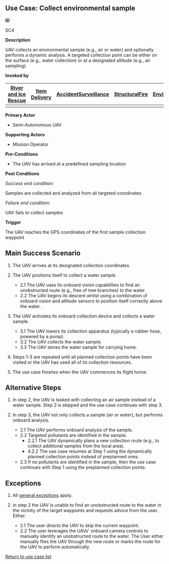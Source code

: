 ## Use Case: Collect environmental sample

**ID**

SC4


**Description**

UAV collects an environmental sample (e.g., air or water) and optionally performs a dynamic analysis. A targeted collection point can be either on the 
surface (e.g., water collection) or at a designated altitude (e.g., air sampling).


**Invoked by**


| [River and Ice Rescue](../main/RiverRescue.md) | [Item Delivery](../main/ItemDelivery.md)| [AccidentSurveillance](../main/AccidentSurveillance.md) | [StructuralFire](../main/StructuralFire.md) | [EnvironmentalSampling](../main/EnvironmentalSampling.md) |
| :------: | :--------: | :--------: | :------: |:------: |
|  |  |   |  |  |

**Primary Actor**

- Semi-Autonomous UAV

**Supporting Actors**

- Mission Operator

**Pre-Conditions**

- The UAV has arrived at a predefined sampling location

**Post Conditions**

_Success end condition:_

Samples are collected and analyzed from all targeted coordinates

_Failure end condition:_

UAV fails to collect samples

**Trigger**

The UAV reaches the GPS coordinates of the first sample collection waypoint

## Main Success Scenario

1. The UAV arrives at its designated collection coordinates.

2. The UAV positions itself to collect a water sample.
   * 2.1 The UAV uses its onboard vision capabilities to find an unobstructed route (e.g., free of tree branches) to the water.
   * 2.2 The UAV begins its descent whilst using a combination of onboard vision and altitude sensors to position itself correctly above the water.
   
3. The UAV activates its onboard collection device and collects a water sample.
   * 3.1 The UAV lowers its collection apparatus (typically a rubber hose, powered by a pump).
   * 3.2 The UAV collects the water sample.
   * 3.3 The UAV stores the water sample for carrying home.

3. Steps 1-3 are repeated until all planned collection points have been visited or the UAV has used all of its collection resources.

4. The use case finishes when the UAV commences its flight home.

## Alternative Steps

1. In step 2, the UAV is tasked with collecting an air sample instead of a water sample. Step 2 is skipped and the use case continues with step 3.

2. In step 3, the UAV not only collects a sample (air or water), but performs onboard analysis.
   * 2.1 The UAV performs onboard analysis of the sample.
   * 2.2 Targeted pollutants are identified in the sample.
      * 2.2.1 The UAV dynamically plans a new collection route (e.g., to collect additional samples from the local area).
	  * 4.2.2 The use case resumes at Step 1 using the dynamically planned collection points instead of preplanned ones.
   * 2.3 If no pollutants are identified in the sample, then the use case continues with Step 1 using the preplanned collection points.

## Exceptions

1. All [general exceptions](../../README.md#GeneralExceptions) apply.

2. In step 2 the UAV is unable to find an unobstructed route to the water in the vicinity of the target waypoints and requests advice from the user. Either:
   * 2.1 The user directs the UAV to skip the current waypoint.
   * 2.2 The user leverages the UAVs' onboard camera controls to manually identify an unobstructed route to the water. The User either manually flies the UAV through the new route or marks the route for the UAV to perform automatically. 



[Return to use case list](../../README.md)
